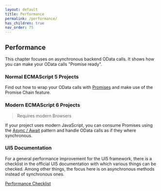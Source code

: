 ```yaml
---
layout: default
title: Performance
permalink: /performance/
has_children: true
nav_order: 75
---
```


## Performance

This chapter focuses on asynchronous backend OData calls. It shows how you can make your OData calls "Promise ready".

### Normal ECMAScript 5 Projects

Find out how to wrap your OData calls with [Promises](https://developer.mozilla.org/en-US/docs/Learn/JavaScript/Asynchronous/Promises) and make use of the Promise Chain feature.

### Modern ECMAScript 6 Projects

> Requires modern Browsers

If your project uses modern JavaScript, you can consume Promises using the [Async / Await](https://developer.mozilla.org/en-US/docs/Learn/JavaScript/Asynchronous/Async_await) pattern and handle OData calls as if they where synchronous.

### UI5 Documentation

For a general performance improvement for the UI5 framework, there is a checklist in the official UI5 documentation with which various things can be checked.
Among other things, the focus here is on asynchronous methods instead of synchronous ones.

[Performance Checklist](https://ui5.sap.com/#/topic/9c6400eb7dc145b78e94a81e6e390780)
